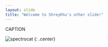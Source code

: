 ```yaml
---
layout: slide
title: "Welcome to ShreyKhu's other slide!"
---
```


CAPTION

![spectrocat](https://octodex.github.com/spectrocat/)
{: .center}
